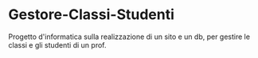 # Gestore-Classi-Studenti
Progetto d'informatica sulla realizzazione di un sito e un db, per gestire le classi e gli studenti di un prof.
